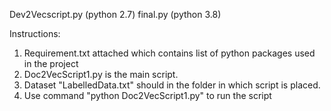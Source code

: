 Dev2Vecscript.py  (python 2.7)
final.py          (python 3.8)
  
Instructions:
1. Requirement.txt attached which contains list of python packages used in the project
2. Doc2VecScript1.py is the main script.
3. Dataset "LabelledData.txt" should in the folder in which script is placed.
4. Use command "python Doc2VecScript1.py" to run the script
